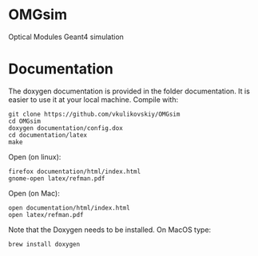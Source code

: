 # OMGsim
Optical Modules Geant4 simulation

Documentation 
========================
The doxygen documentation is provided in the folder documentation.
It is easier to use it at your local machine.
Compile with:

    git clone https://github.com/vkulikovskiy/OMGsim
    cd OMGsim
    doxygen documentation/config.dox
    cd documentation/latex
    make

Open (on linux):

    firefox documentation/html/index.html
    gnome-open latex/refman.pdf

Open (on Mac):

    open documentation/html/index.html 
    open latex/refman.pdf

Note that the Doxygen needs to be installed. On MacOS type:

    brew install doxygen 
